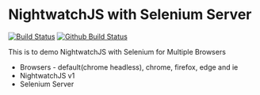 # NightwatchJS with Selenium Server

[![Build Status](https://dev.azure.com/spnraju/Github/_apis/build/status/spnraju.nightwatchjs-selenium-example?branchName=main)](https://dev.azure.com/spnraju/Github/_build/latest?definitionId=4&branchName=main)
[![Github Build Status](https://github.com/spnraju/nightwatchjs-selenium-example/workflows/Github-CI/badge.svg)](https://github.com/spnraju/nightwatchjs-selenium-example/actions?query=workflow%3AGithub-CI+branch%3Amain)

This is to demo NightwatchJS with Selenium for Multiple Browsers

* Browsers - default(chrome headless), chrome, firefox, edge and ie
* NightwatchJS v1
* Selenium Server
